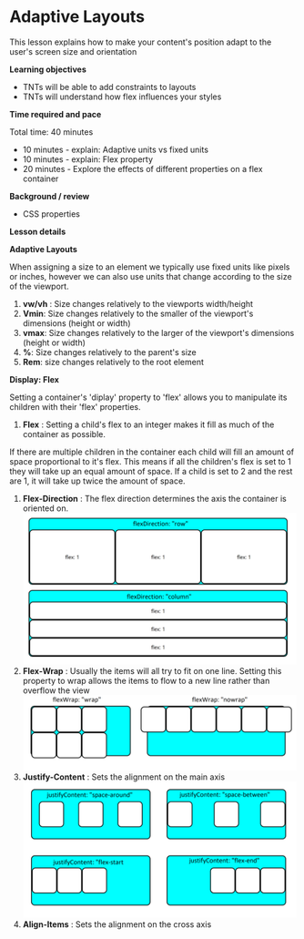 # Adaptive Layouts

This lesson explains how to make your content's position adapt to the user's screen size and orientation

**Learning objectives**

- TNTs will be able to add constraints to layouts
- TNTs will understand how flex influences your styles

**Time required and pace**

Total time: 40 minutes

- 10 minutes - explain: Adaptive units vs fixed units
- 10 minutes - explain: Flex property
- 20 minutes - Explore the effects of different properties on a flex container

**Background / review**

-  CSS properties

**Lesson details**

**Adaptive Layouts**

When assigning a size to an element we typically use fixed units like pixels or inches, however we can also use units that change according to the size of the viewport.

1. **vw/vh** : Size changes relatively to the viewports width/height
2. **Vmin**: Size changes relatively to the smaller of the viewport&#39;s dimensions (height or width)
3. **vmax**: Size changes relatively to the larger of the viewport's dimensions (height or width)
4. **%**: Size changes relatively to the parent's size
5. **Rem**: size changes relatively to the root element

**Display: Flex**

Setting a container&#39;s &#39;diplay&#39; property to &#39;flex&#39; allows you to manipulate its children with their &#39;flex&#39; properties.

1. **Flex** : Setting a child's flex to an integer makes it fill as much of the container as possible.

If there are multiple children in the container each child will fill an amount of space proportional to it's flex. This means if all the children's flex is set to 1 they will take up an equal amount of space. If a child is set to 2 and the rest are 1, it will take up twice the amount of space.

1. **Flex-Direction** : The flex direction determines the axis the container is oriented on.
![flexDirection](./flexDirection.png)
2. **Flex-Wrap** : Usually the items will all try to fit on one line. Setting this property to wrap allows the items to flow to a new line rather than overflow the view
![flexWrap](./flexWrap.png)
3. **Justify-Content** : Sets the alignment on the main axis
![justifyContent](./justifyContent.PNG)
4. **Align-Items** : Sets the alignment on the cross axis
